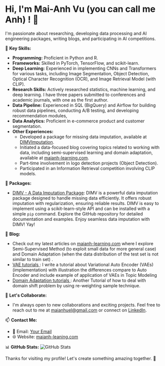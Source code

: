 # Hi, I'm  Mai-Anh Vu (you can call me Anh) ! 👋

I'm passionate about researching, developing data processing and AI engineering packages, writing blogs, and participating in AI competitions. 
 

🌟 **Key Skills:**

- **Programming:** Proficient in Python and R.
- **Frameworks:** Skilled in PyTorch, TensorFlow, and scikit-learn.
- **Deep Learning:** Experienced in implementing CNNs and Transformers for various tasks, including Image Segmentation, Object Detection, Optical Character Recognition (OCR), and Image Retrieval Model (with CLIP).
- **Research Skills:** Actively researched statistics, machine learning, and deep learning. I have three papers submitted to conferences and academic journals, with one as the first author.
- **Data Pipeline:** Experienced in SQL (BigQuery) and Airflow for building robust data pipelines, conducting A/B testing, and developing recommendation modules, 
- **Data Analytics:** Proficient in e-commerce product and customer segmentation.
- **Other Experiences:**
  - Developed a package for missing data imputation, available at [DIMVImputation](https://github.com/maianhpuco/DIMVImputation).
  - Initiated a data-focused blog covering topics related to working with data, including semi-supervised learning and domain adaptation, available at [maianh-learning.com](https://maianh-learning.com/blogs/domain_adaptation/).
  - Part-time involvement in logo detection projects (Object Detection).
  - Participated in an Information Retrieval competition involving CLIP models.

 
🚀 **Packages:**
- [DIMV - A Data Imputation Package](https://github.com/maianhpuco/DIMVImputation):
  DIMV is a powerful data imputation package designed to handle missing data efficiently. It offers robust imputation with regularization, ensuring reliable results. DIMV is easy to implement using a scikit-learn-style API and can be installed with a simple `pip` command. Explore the GitHub repository for detailed documentation and examples. Enjoy seamless data imputation with DIMV! Yay! 



📝 **Blog:**
- Check out my latest articles on [maianh-learning.com](https://maianh-learning.com/blogs/domain_adaptation/) where I explore Semi-Supervised Method (to exploit small data for more general case) and Domain Adaptation (when the data distribution of the test set is not similar to train set) . 
- [VAE tutorials ](https://github.com/maianhpuco/VAE): I write a tutorial about Variational Auto Encoder (VAEs)  (implementation) with illustration the differences compare to Auto Encoder and include example of application of VAEs in Topic Modeling 
- [Domain Adaptation tutorials ](https://github.com/maianhpuco/learning-domain-adaptation):  Another Tutorial of how to deal with domain shift problem by using re-weighting sample technique.


🤝 **Let's Collaborate:**
- I'm always open to new collaborations and exciting projects. Feel free to reach out to me at [maianhuel@gmail.com](maianhuel@gmail.com) or connect on [LinkedIn](https://www.linkedin.com/in/vu-mai-anh/).

📫 **Contact Me:**
- 📧 Email: [Your Email](maianhuel@gmail.com)
- 🌐 Website: [maianh-leaning.com]([https://yourwebsite.com](https://maianh-learning.com/))

📊 **GitHub Stats:**
![GitHub Stats](https://github-readme-stats.vercel.app/api?username=maianhpuco&show_icons=true)

Thanks for visiting my profile! Let's create something amazing together. 🚀
 
 
